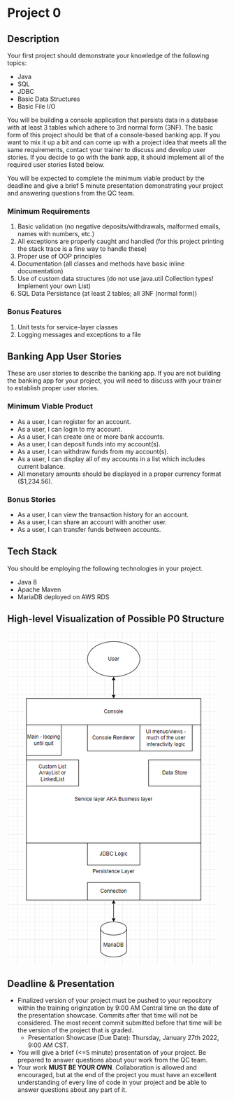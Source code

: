 # Project 0

## Description

Your first project should demonstrate your knowledge of the following topics: 
 - Java
 - SQL
 - JDBC
 - Basic Data Structures
 - Basic File I/O

You will be building a console application that persists data in a database with at least 3 tables which adhere to 3rd normal form (3NF). The basic form of this project should be that of a console-based banking app. If you want to mix it up a bit and can come up with a project idea that meets all the same requirements, contact your trainer to discuss and develop user stories. If you decide to go with the bank app, it should implement all of the required user stories listed below.
  
You will be expected to complete the minimum viable product by the deadline and give a brief 5 minute presentation demonstrating your project and answering questions from the QC team.

### Minimum Requirements
1. Basic validation (no negative deposits/withdrawals, malformed emails, names with numbers, etc.)
1. All exceptions are properly caught and handled (for this project printing the stack trace is a fine way to handle these)
1. Proper use of OOP principles
1. Documentation (all classes and methods have basic inline documentation)
1. Use of custom data structures (do not use java.util Collection types! Implement your own List)
1. SQL Data Persistance (at least 2 tables; all 3NF (normal form))

### Bonus Features
1. Unit tests for service-layer classes
1. Logging messages and exceptions to a file


## Banking App User Stories
These are user stories to describe the banking app. If you are not building the banking app for your project, you will need to discuss with your trainer to establish proper user stories.

### Minimum Viable Product
* As a user, I can register for an account.
* As a user, I can login to my account.
* As a user, I can create one or more bank accounts.
* As a user, I can deposit funds into my account(s).
* As a user, I can withdraw funds from my account(s).
* As a user, I can display all of my accounts in a list which includes current balance.
* All monetary amounts should be displayed in a proper currency format ($1,234.56).

### Bonus Stories
 - As a user, I can view the transaction history for an account.
 - As a user, I can share an account with another user.
 - As a user, I can transfer funds between accounts.

## Tech Stack
You should be employing the following technologies in your project.
 - Java 8
 - Apache Maven
 - MariaDB deployed on AWS RDS

## High-level Visualization of Possible P0 Structure
![High-level Visualization of Possible P0 Structure](./Capture.PNG)

## Deadline & Presentation
 - Finalized version of your project must be pushed to your repository within the training originzation by 9:00 AM Central time on the date of the presentation showcase. Commits after that time will not be considered. The most recent commit submitted before that time will be the version of the project that is graded.
   - Presentation Showcase (Due Date): Thursday, January 27th 2022, 9:00 AM CST.
 - You will give a brief (<=5 minute) presentation of your project. Be prepared to answer questions about your work from the QC team.
 - Your work **MUST BE YOUR OWN**. Collaboration is allowed and encouraged, but at the end of the project you must have an excellent understanding of every line of code in your project and be able to answer questions about any part of it.

